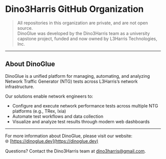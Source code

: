 # Dino3Harris GitHub Organization

> All repositories in this organization are private, and are not open source.  
> DinoGlue was developed by the Dino3Harris team as a university capstone project, funded and now owned by L3Harris Technologies, Inc.

---

## About DinoGlue

DinoGlue is a unified platform for managing, automating, and analyzing Network Traffic Generator (NTG) tests across L3Harris’s network infrastructure.

Our solutions enable network engineers to:

- Configure and execute network performance tests across multiple NTG platforms (e.g., TRex, Ixia)
- Automate test workflows and data collection
- Visualize and analyze test results through modern web dashboards

---

For more information about DinoGlue, please visit our website:  
🌐 [https://dinoglue.dev](https://dinoglue.dev)

Questions? Contact the Dino3Harris team at [dino3harris@gmail.com](mailto:dino3harris@gmail.com).
